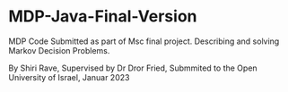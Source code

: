 # MDP-Java-Final-Version
MDP Code Submitted as part of Msc final project. 
Describing and solving Markov Decision Problems. 

By Shiri Rave, 
Supervised by Dr Dror Fried, 
Submmited to the Open University of Israel, Januar 2023
